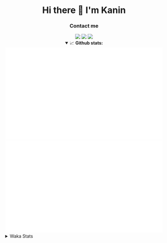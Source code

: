 <div align="center">
 <h1>Hi there 👋 I'm Kanin</h1>
 <h3>Contact me</h3>
 <a href="mailto:im@kanin.dev"><img src="https://img.shields.io/badge/gmail-%23D14836.svg?&style=for-the-badge&logo=gmail&logoColor=white"/></a>
 <a href="https://twitter.com/KaninTwt"><img src="https://img.shields.io/badge/twitter-%231DA1F2.svg?&style=for-the-badge&logo=twitter&logoColor=white"/></a>
 <a href="https://www.linkedin.com/in/KaninDev"><img src="https://img.shields.io/badge/linkedin-%230077B5.svg?&style=for-the-badge&logo=linkedin&logoColor=white"/></a>
<details open>
  <summary>📈 <b>Github stats:</b></summary>
  <img src="https://github.com/Kanin/Kanin/blob/master/scripts/GitHubStats/generated/overview.svg"/>
  <img src="https://github.com/Kanin/Kanin/blob/master/scripts/GitHubStats/generated/languages.svg"/>
</details>
</div>

<details>
 <summary>Waka Stats</summary>

<!--START_SECTION:waka-->
![Code Time](http://img.shields.io/badge/Code%20Time-2%2C253%20hrs%2047%20mins-blue)

![Profile Views](http://img.shields.io/badge/Profile%20Views-0-blue)

![Lines of code](https://img.shields.io/badge/From%20Hello%20World%20I%27ve%20Written-575.2%20thousand%20lines%20of%20code-blue)

**🐱 My GitHub Data** 

> 📦 105.8 kB Used in GitHub's Storage 
 > 
> 🏆 11 Contributions in the Year 2024
 > 
> 🚫 Not Opted to Hire
 > 
> 📜 24 Public Repositories 
 > 
> 🔑 13 Private Repositories 
 > 
**I'm an Early 🐤** 

```text
🌞 Morning                2335 commits        ██████░░░░░░░░░░░░░░░░░░░   25.96 % 
🌆 Daytime                2744 commits        ████████░░░░░░░░░░░░░░░░░   30.51 % 
🌃 Evening                2591 commits        ███████░░░░░░░░░░░░░░░░░░   28.81 % 
🌙 Night                  1323 commits        ████░░░░░░░░░░░░░░░░░░░░░   14.71 % 
```
📅 **I'm Most Productive on Monday** 

```text
Monday                   1743 commits        █████░░░░░░░░░░░░░░░░░░░░   19.38 % 
Tuesday                  1268 commits        ████░░░░░░░░░░░░░░░░░░░░░   14.10 % 
Wednesday                862 commits         ██░░░░░░░░░░░░░░░░░░░░░░░   09.59 % 
Thursday                 1370 commits        ████░░░░░░░░░░░░░░░░░░░░░   15.23 % 
Friday                   1512 commits        ████░░░░░░░░░░░░░░░░░░░░░   16.81 % 
Saturday                 885 commits         ██░░░░░░░░░░░░░░░░░░░░░░░   09.84 % 
Sunday                   1353 commits        ████░░░░░░░░░░░░░░░░░░░░░   15.05 % 
```


📊 **This Week I Spent My Time On** 

```text
🕑︎ Time Zone: America/New_York

💬 Programming Languages: 
HTML                     18 hrs 37 mins      ████████████████░░░░░░░░░   63.82 % 
Python                   6 hrs 40 mins       ██████░░░░░░░░░░░░░░░░░░░   22.88 % 
XML                      1 hr 43 mins        █░░░░░░░░░░░░░░░░░░░░░░░░   05.92 % 
JavaScript               39 mins             █░░░░░░░░░░░░░░░░░░░░░░░░   02.24 % 
virtualenv               24 mins             ░░░░░░░░░░░░░░░░░░░░░░░░░   01.42 % 

🔥 Editors: 
VS Code                  25 hrs 54 mins      ██████████████████████░░░   88.73 % 
PyCharm                  3 hrs 17 mins       ███░░░░░░░░░░░░░░░░░░░░░░   11.27 % 

🐱‍💻 Projects: 
APIServer                25 hrs 54 mins      ██████████████████████░░░   88.73 % 
OhioBot                  2 hrs 24 mins       ██░░░░░░░░░░░░░░░░░░░░░░░   08.26 % 
NailaSite                51 mins             █░░░░░░░░░░░░░░░░░░░░░░░░   02.94 % 
Unknown Project          0 secs              ░░░░░░░░░░░░░░░░░░░░░░░░░   00.05 % 
Groups                   0 secs              ░░░░░░░░░░░░░░░░░░░░░░░░░   00.03 % 

💻 Operating System: 
Windows                  29 hrs 11 mins      █████████████████████████   100.00 % 
```

**I Mostly Code in Python** 

```text
Python                   30 repos            ████████████████░░░░░░░░░   65.22 % 
Java                     4 repos             ██░░░░░░░░░░░░░░░░░░░░░░░   08.70 % 
HTML                     3 repos             ██░░░░░░░░░░░░░░░░░░░░░░░   06.52 % 
TypeScript               2 repos             █░░░░░░░░░░░░░░░░░░░░░░░░   04.35 % 
Kotlin                   2 repos             █░░░░░░░░░░░░░░░░░░░░░░░░   04.35 % 
```



**Timeline**

![Lines of Code chart](https://raw.githubusercontent.com/Kanin/Kanin/master/assets/bar_graph.png)


 Last Updated on 17/01/2024 17:34:07 UTC
<!--END_SECTION:waka-->
</details>
